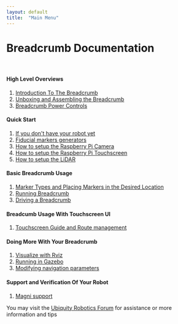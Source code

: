 ```yaml
---
layout: default
title:  "Main Menu"
---
```


# Breadcrumb Documentation

<!--
<H3 style="color:red">Warning</H3>

The Breadcrumb robot is strong, fast, and heavy. Initially, use lumber, bricks, or whatever you have to lift the wheels free of the floor, or run it somewhere where it can't hurt anyone or anything if it surprises you. NOT ON A TABLE TOP.

<H4 style="color:red">Always remove the red battery cable for any work on boards to remove live voltage from the main board</H4>

-->
<br>

#### High Level Overviews

1.  [Introduction To The Breadcrumb](breadcrumb/introduction.md)
2.  [Unboxing and Assembling the Breadcrumb](breadcrumb/shell_tower/shell_tower_assembly.md)
3.  [Breadcrumb Power Controls](breadcrumb/breadcrumb_key.md)

#### Quick Start

1.  [If you don't have your robot yet](breadcrumb/before_arrival.md)
2.  [Fiducial markers generators](breadcrumb/how_to_generate_markers.md)
3.  [How to setup the Raspberry Pi Camera](breadcrumb/camera.md)
4.  [How to setup the Raspberry Pi Touchscreen](breadcrumb/touchscreen.md)
5.  [How to setup the LiDAR](breadcrumb/lidar.md)

#### Basic Breadcrumb Usage

1.  [Marker Types and Placing Markers in the Desired Location](breadcrumb/marker_types_and_placing_them.md)
2.  [Running Breadcrumb](breadcrumb/running_breadcrumb.md)
3.  [Driving a Breadcrumb](breadcrumb/driving_a_breadcrumb.md)

#### Breadcumb Usage With Touchscreen UI

1.  [Touchscreen Guide and Route management](breadcrumb/breadcrumb_usage_with_touchscreen.md)


#### Doing More With Your Breadcrumb

1.  [Visualize with Rviz](breadcrumb/rviz.md)
2.  [Running in Gazebo](breadcrumb/gazebo.md)
3.  [Modifying navigation parameters](breadcrumb/tuning_nav.md)

#### Support and Verification Of Your Robot

1. [Magni support](https://learn.ubiquityrobotics.com/)

You may visit the [Ubiquity Robotics Forum](https://forum.ubiquityrobotics.com) for assistance or more information and tips
